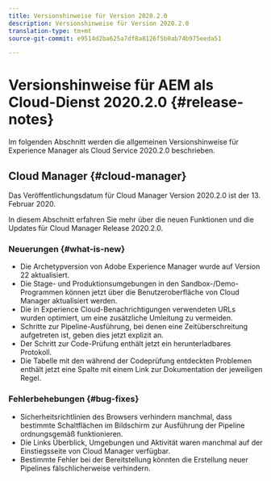 ```yaml
---
title: Versionshinweise für Version 2020.2.0
description: Versionshinweise für Version 2020.2.0
translation-type: tm+mt
source-git-commit: e9514d2ba625a7df8a8126f5b0ab74b975eeda51

---
```



# Versionshinweise für AEM als Cloud-Dienst 2020.2.0 {#release-notes}

Im folgenden Abschnitt werden die allgemeinen Versionshinweise für Experience Manager als Cloud Service 2020.2.0 beschrieben.

## Cloud Manager {#cloud-manager}

Das Veröffentlichungsdatum für Cloud Manager Version 2020.2.0 ist der 13. Februar 2020.

In diesem Abschnitt erfahren Sie mehr über die neuen Funktionen und die Updates für Cloud Manager Release 2020.2.0.

### Neuerungen {#what-is-new}

* Die Archetypversion von Adobe Experience Manager wurde auf Version 22 aktualisiert.
* Die Stage- und Produktionsumgebungen in den Sandbox-/Demo-Programmen können jetzt über die Benutzeroberfläche von Cloud Manager aktualisiert werden.
* Die in Experience Cloud-Benachrichtigungen verwendeten URLs wurden optimiert, um eine zusätzliche Umleitung zu vermeiden.
* Schritte zur Pipeline-Ausführung, bei denen eine Zeitüberschreitung aufgetreten ist, geben dies jetzt explizit an.
* Der Schritt zur Code-Prüfung enthält jetzt ein herunterladbares Protokoll.
* Die Tabelle mit den während der Codeprüfung entdeckten Problemen enthält jetzt eine Spalte mit einem Link zur Dokumentation der jeweiligen Regel.

### Fehlerbehebungen  {#bug-fixes}

* Sicherheitsrichtlinien des Browsers verhindern manchmal, dass bestimmte Schaltflächen im Bildschirm zur Ausführung der Pipeline ordnungsgemäß funktionieren.
* Die Links Überblick, Umgebungen und Aktivität waren manchmal auf der Einstiegsseite von Cloud Manager verfügbar.
* Bestimmte Fehler bei der Bereitstellung könnten die Erstellung neuer Pipelines fälschlicherweise verhindern.